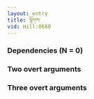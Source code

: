 ```yaml
---
layout: entry
title: སྙོགས་
vid: Hill:0660
---
```

### Dependencies (N = 0)


### Two overt arguments


### Three overt arguments
